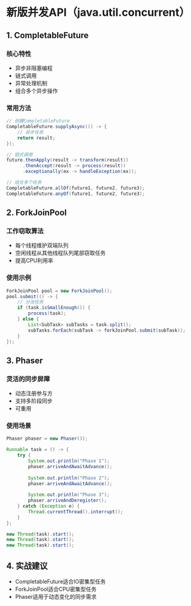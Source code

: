 # 新版并发API（java.util.concurrent）

## 1. CompletableFuture

### 核心特性
- 异步非阻塞编程
- 链式调用
- 异常处理机制
- 组合多个异步操作

### 常用方法
```java
// 创建CompletableFuture
CompletableFuture.supplyAsync(() -> {
    // 异步任务
    return result;
});

// 链式调用
future.thenApply(result -> transform(result))
      .thenAccept(result -> process(result))
      .exceptionally(ex -> handleException(ex));

// 组合多个任务
CompletableFuture.allOf(future1, future2, future3);
CompletableFuture.anyOf(future1, future2, future3);
```

## 2. ForkJoinPool

### 工作窃取算法
- 每个线程维护双端队列
- 空闲线程从其他线程队列尾部窃取任务
- 提高CPU利用率

### 使用示例
```java
ForkJoinPool pool = new ForkJoinPool();
pool.submit(() -> {
    // 分治任务
    if (task.isSmallEnough()) {
        process(task);
    } else {
        List<SubTask> subTasks = task.split();
        subTasks.forEach(subTask -> forkJoinPool.submit(subTask));
    }
});
```

## 3. Phaser

### 灵活的同步屏障
- 动态注册参与方
- 支持多阶段同步
- 可重用

### 使用场景
```java
Phaser phaser = new Phaser(3);

Runnable task = () -> {
    try {
        System.out.println("Phase 1");
        phaser.arriveAndAwaitAdvance();
        
        System.out.println("Phase 2");
        phaser.arriveAndAwaitAdvance();
        
        System.out.println("Phase 3");
        phaser.arriveAndDeregister();
    } catch (Exception e) {
        Thread.currentThread().interrupt();
    }
};

new Thread(task).start();
new Thread(task).start();
new Thread(task).start();
```

## 4. 实战建议
- CompletableFuture适合IO密集型任务
- ForkJoinPool适合CPU密集型任务
- Phaser适用于动态变化的同步需求
